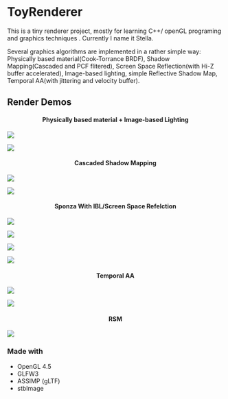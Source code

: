 # ToyRenderer

This is a tiny renderer project, mostly for learning C++/ openGL programing and graphics techniques . Currently I name it Stella.

Several graphics algorithms are implemented in a rather simple way: Physically based material(Cook-Torrance BRDF), Shadow Mapping(Cascaded and PCF flitered), Screen Space Reflection(with Hi-Z buffer accelerated), Image-based lighting, simple Reflective Shadow Map, Temporal AA(with jittering and velocity buffer). 

## Render Demos

<center> <h4>Physically based material + Image-based Lighting</h4> </center>

![](https://github.com/LiogiShiki/ToyEngine/blob/master/Demos/01.png)

![](https://github.com/LiogiShiki/ToyEngine/blob/master/Demos/02.png)



<center> <h4>Cascaded Shadow Mapping</h4> </center>

![](https://github.com/LiogiShiki/ToyEngine/blob/master/Demos/12.png)

![](https://github.com/LiogiShiki/ToyEngine/blob/master/Demos/13.png)

<center> <h4>Sponza With IBL/Screen Space Refelction</h4> </center>

![](https://github.com/LiogiShiki/ToyEngine/blob/master/Demos/03.png)

![](https://github.com/LiogiShiki/ToyEngine/blob/master/Demos/06.png)

![](https://github.com/LiogiShiki/ToyEngine/blob/master/Demos/05.png)

![](https://github.com/LiogiShiki/ToyEngine/blob/master/Demos/04.png)

<center> <h4>Temporal AA</h4> </center>

![](https://github.com/LiogiShiki/ToyEngine/blob/master/Demos/10.png)

![](https://github.com/LiogiShiki/ToyEngine/blob/master/Demos/09.png)

<center> <h4>RSM</h4> </center>

![](https://github.com/LiogiShiki/ToyEngine/blob/master/Demos/RSM.png)



### Made with
* OpenGL 4.5
* GLFW3
* ASSIMP (gLTF)
* stbImage



